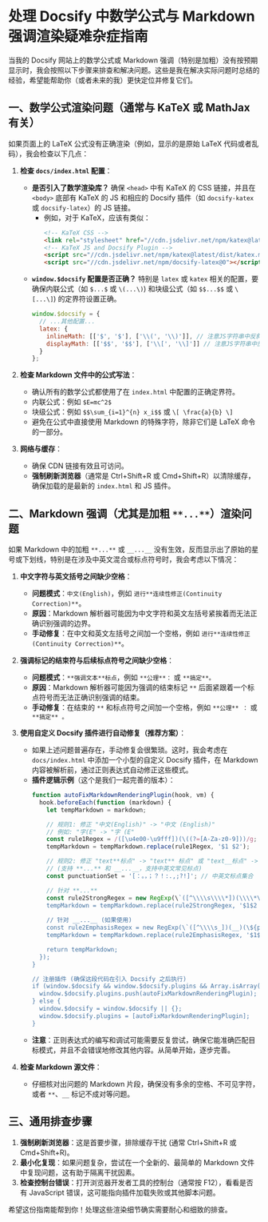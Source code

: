 # 处理 Docsify 中数学公式与 Markdown 强调渲染疑难杂症指南

当我的 Docsify 网站上的数学公式或 Markdown 强调（特别是加粗）没有按预期显示时，我会按照以下步骤来排查和解决问题。这些是我在解决实际问题时总结的经验，希望能帮助你（或者未来的我）更快定位并修复它们。

## 一、数学公式渲染问题（通常与 KaTeX 或 MathJax 有关）

如果页面上的 LaTeX 公式没有正确渲染（例如，显示的是原始 LaTeX 代码或者乱码），我会检查以下几点：

1.  **检查 `docs/index.html` 配置**：
    *   **是否引入了数学渲染库？** 确保 `<head>` 中有 KaTeX 的 CSS 链接，并且在 `<body>` 底部有 KaTeX 的 JS 和相应的 Docsify 插件（如 `docsify-katex` 或 `docsify-latex`）的 JS 链接。
        *   例如，对于 KaTeX，应该有类似：
            ```html
            <!-- KaTeX CSS -->
            <link rel="stylesheet" href="//cdn.jsdelivr.net/npm/katex@latest/dist/katex.min.css" />
            <!-- KaTeX JS and Docsify Plugin -->
            <script src="//cdn.jsdelivr.net/npm/katex@latest/dist/katex.min.js"></script>
            <script src="//cdn.jsdelivr.net/npm/docsify-latex@0"></script> <!-- 或者 docsify-katex -->
            ```
    *   **`window.$docsify` 配置是否正确？** 特别是 `latex` 或 `katex` 相关的配置，要确保内联公式（如 `$...$` 或 `\(...\)`) 和块级公式（如 `$$...$$` 或 `\[...\]`) 的定界符设置正确。
        ```javascript
        window.$docsify = {
          // ...其他配置...
          latex: {
            inlineMath: [['$', '$'], ['\\(', '\\)']], // 注意JS字符串中反斜杠需要转义
            displayMath: [['$$', '$$'], ['\\[', '\\]']] // 注意JS字符串中反斜杠需要转义
          }
        };
        ```

2.  **检查 Markdown 文件中的公式写法**：
    *   确认所有的数学公式都使用了在 `index.html` 中配置的正确定界符。
    *   内联公式：例如 `$E=mc^2$`
    *   块级公式：例如 `$$\sum_{i=1}^{n} x_i$$` 或 `\[ \frac{a}{b} \]`
    *   避免在公式中直接使用 Markdown 的特殊字符，除非它们是 LaTeX 命令的一部分。

3.  **网络与缓存**：
    *   确保 CDN 链接有效且可访问。
    *   **强制刷新浏览器**（通常是 Ctrl+Shift+R 或 Cmd+Shift+R）以清除缓存，确保加载的是最新的 `index.html` 和 JS 插件。

## 二、Markdown 强调（尤其是加粗 `**...**`）渲染问题

如果 Markdown 中的加粗 `**...**` 或 `__...__` 没有生效，反而显示出了原始的星号或下划线，特别是在涉及中英文混合或标点符号时，我会考虑以下情况：

1.  **中文字符与英文括号之间缺少空格**：
    *   **问题模式**：`中文(English)`，例如 `进行**连续性修正(Continuity Correction)**`。
    *   **原因**：Markdown 解析器可能因为中文字符和英文左括号紧挨着而无法正确识别强调的边界。
    *   **手动修复**：在中文和英文左括号之间加一个空格，例如 `进行**连续性修正 (Continuity Correction)**`。

2.  **强调标记的结束符与后续标点符号之间缺少空格**：
    *   **问题模式**：`**强调文本**标点`，例如 `**公理**：` 或 `**搞定**。`
    *   **原因**：Markdown 解析器可能因为强调的结束标记 `**` 后面紧跟着一个标点符号而无法正确识别强调的结束。
    *   **手动修复**：在结束的 `**` 和标点符号之间加一个空格，例如 `**公理** ：` 或 `**搞定** 。`

3.  **使用自定义 Docsify 插件进行自动修复（推荐方案）**：
    *   如果上述问题普遍存在，手动修复会很繁琐。这时，我会考虑在 `docs/index.html` 中添加一个小型的自定义 Docsify 插件，在 Markdown 内容被解析前，通过正则表达式自动修正这些模式。
    *   **插件逻辑示例**（这个是我们一起完善的版本）：
        ```javascript
        function autoFixMarkdownRenderingPlugin(hook, vm) {
          hook.beforeEach(function (markdown) {
            let tempMarkdown = markdown;

            // 规则1: 修正 "中文(English)" -> "中文 (English)"
            // 例如: "字(E" -> "字 (E"
            const rule1Regex = /([\u4e00-\u9fff])(\((?=[A-Za-z0-9]))/g;
            tempMarkdown = tempMarkdown.replace(rule1Regex, '$1 $2');

            // 规则2: 修正 "text**标点" -> "text** 标点" 或 "text__标点" -> "text__ 标点"
            // (支持 **...** 和 __...__，支持中英文常见标点)
            const punctuationSet = '[：。，；？！:.,;?!]'; // 中英文标点集合

            // 针对 **...**
            const rule2StrongRegex = new RegExp(\`([^\\\\s\\\\*])(\\\\*\\\\*)(\${punctuationSet})\`, 'g');
            tempMarkdown = tempMarkdown.replace(rule2StrongRegex, '$1$2 $3');
            
            // 针对 __...__ (如果使用)
            const rule2EmphasisRegex = new RegExp(\`([^\\\\s_])(__)(\${punctuationSet})\`, 'g');
            tempMarkdown = tempMarkdown.replace(rule2EmphasisRegex, '$1$2 $3');

            return tempMarkdown;
          });
        }

        // 注册插件 (确保这段代码在引入 Docsify 之后执行)
        if (window.$docsify && window.$docsify.plugins && Array.isArray(window.$docsify.plugins)) {
          window.$docsify.plugins.push(autoFixMarkdownRenderingPlugin);
        } else {
          window.$docsify = window.$docsify || {};
          window.$docsify.plugins = [autoFixMarkdownRenderingPlugin];
        }
        ```
    *   **注意**：正则表达式的编写和调试可能需要反复尝试，确保它能准确匹配目标模式，并且不会错误地修改其他内容。从简单开始，逐步完善。

4.  **检查 Markdown 源文件**：
    *   仔细核对出问题的 Markdown 片段，确保没有多余的空格、不可见字符，或者 `**`、`__` 标记不成对等问题。

## 三、通用排查步骤

1.  **强制刷新浏览器**：这是首要步骤，排除缓存干扰 (通常 Ctrl+Shift+R 或 Cmd+Shift+R)。
2.  **最小化复现**：如果问题复杂，尝试在一个全新的、最简单的 Markdown 文件中复现问题，这有助于隔离干扰因素。
3.  **检查控制台错误**：打开浏览器开发者工具的控制台（通常按 F12），看看是否有 JavaScript 错误，这可能指向插件加载失败或其他脚本问题。

希望这份指南能帮到你！处理这些渲染细节确实需要耐心和细致的排查。 